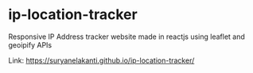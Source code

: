 # ip-location-tracker
Responsive IP Address tracker website made in reactjs using leaflet and geoipify APIs

Link: https://suryanelakanti.github.io/ip-location-tracker/
